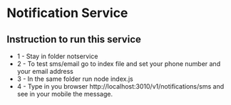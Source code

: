 # Notification Service

## Instruction to run this service

- 1 - Stay in folder notservice
- 2 - To test sms/email go to index file and set your phone number and your email address
- 3 - In the same folder run node index.js
- 4 - Type in you browser http://localhost:3010/v1/notifications/sms and see in your mobile the message.
